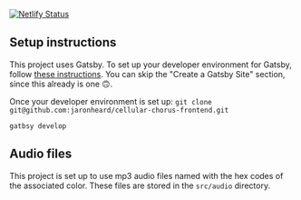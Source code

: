 [![Netlify Status](https://api.netlify.com/api/v1/badges/5cc4c2ca-ed2d-4d5c-9fba-3b6483320797/deploy-status)](https://app.netlify.com/sites/cellular-chorus/deploys)

## Setup instructions
This project uses Gatsby. To set up your developer environment for Gatsby, follow [these instructions](https://www.gatsbyjs.org/tutorial/part-zero/). You can skip the "Create a Gatsby Site" section, since this already is one 🙃.

Once your developer environment is set up:
`git clone git@github.com:jaronheard/cellular-chorus-frontend.git`

`gatbsy develop`

## Audio files
This project is set up to use mp3 audio files named with the hex codes of the associated color. These files are stored in the `src/audio` directory.
